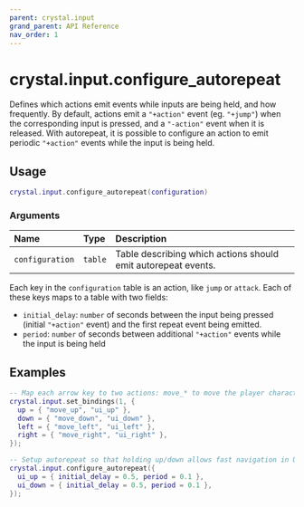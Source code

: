 ```yaml
---
parent: crystal.input
grand_parent: API Reference
nav_order: 1
---
```


# crystal.input.configure_autorepeat

Defines which actions emit events while inputs are being held, and how frequently. By default, actions emit a `"+action"` event (eg. `"+jump"`) when the corresponding input is pressed, and a `"-action"` event when it is released. With autorepeat, it is possible to configure an action to emit periodic `"+action"` events while the input is being held.

## Usage

```lua
crystal.input.configure_autorepeat(configuration)
```

### Arguments

| Name            | Type    | Description                                                   |
| :-------------- | :------ | :------------------------------------------------------------ |
| `configuration` | `table` | Table describing which actions should emit autorepeat events. |

Each key in the `configuration` table is an action, like `jump` or `attack`. Each of these keys maps to a table with two fields:

- `initial_delay`: `number` of seconds between the input being pressed (initial `"+action"` event) and the first repeat event being emitted.
- `period`: `number` of seconds between additional `"+action"` events while the input is being held

## Examples

```lua
-- Map each arrow key to two actions: move_* to move the player character, and ui_* to navigate in a menu
crystal.input.set_bindings(1, {
  up = { "move_up", "ui_up" },
  down = { "move_down", "ui_down" },
  left = { "move_left", "ui_left" },
  right = { "move_right", "ui_right" },
});

-- Setup autorepeat so that holding up/down allows fast navigation in UI lists
crystal.input.configure_autorepeat({
  ui_up = { initial_delay = 0.5, period = 0.1 },
  ui_down = { initial_delay = 0.5, period = 0.1 },
});
```

